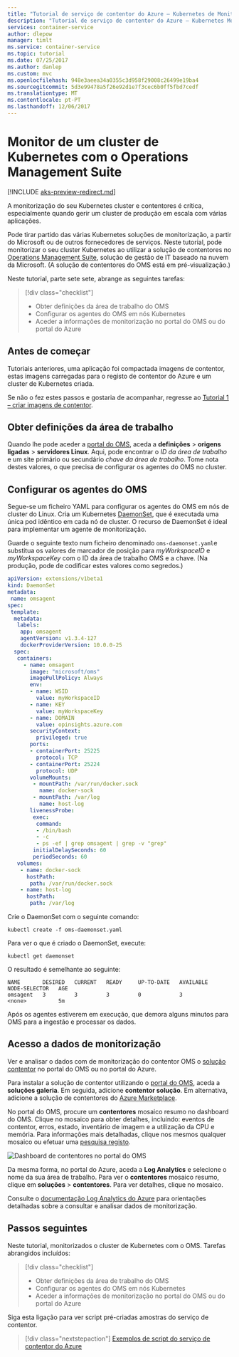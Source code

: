 ```yaml
---
title: "Tutorial de serviço de contentor do Azure – Kubernetes de Monitor"
description: "Tutorial de serviço de contentor do Azure – Kubernetes Monitor com o Microsoft Operations Management Suite (OMS)"
services: container-service
author: dlepow
manager: timlt
ms.service: container-service
ms.topic: tutorial
ms.date: 07/25/2017
ms.author: danlep
ms.custom: mvc
ms.openlocfilehash: 948e3aeea34a0355c3d958f29008c26499e19ba4
ms.sourcegitcommit: 5d3e99478a5f26e92d1e7f3cec6b0ff5fbd7cedf
ms.translationtype: MT
ms.contentlocale: pt-PT
ms.lasthandoff: 12/06/2017
---
```

# <a name="monitor-a-kubernetes-cluster-with-operations-management-suite"></a>Monitor de um cluster de Kubernetes com o Operations Management Suite

[!INCLUDE [aks-preview-redirect.md](../../../includes/aks-preview-redirect.md)]

A monitorização do seu Kubernetes cluster e contentores é crítica, especialmente quando gerir um cluster de produção em escala com várias aplicações. 

Pode tirar partido das várias Kubernetes soluções de monitorização, a partir do Microsoft ou de outros fornecedores de serviços. Neste tutorial, pode monitorizar o seu cluster Kubernetes ao utilizar a solução de contentores no [Operations Management Suite](../../operations-management-suite/operations-management-suite-overview.md), solução de gestão de IT baseado na nuvem da Microsoft. (A solução de contentores do OMS está em pré-visualização.)

Neste tutorial, parte sete sete, abrange as seguintes tarefas:

> [!div class="checklist"]
> * Obter definições da área de trabalho do OMS
> * Configurar os agentes do OMS em nós Kubernetes
> * Aceder a informações de monitorização no portal do OMS ou do portal do Azure

## <a name="before-you-begin"></a>Antes de começar

Tutoriais anteriores, uma aplicação foi compactada imagens de contentor, estas imagens carregadas para o registo de contentor do Azure e um cluster de Kubernetes criada. 

Se não o fez estes passos e gostaria de acompanhar, regresse ao [Tutorial 1 – criar imagens de contentor](./container-service-tutorial-kubernetes-prepare-app.md). 

## <a name="get-workspace-settings"></a>Obter definições da área de trabalho

Quando lhe pode aceder a [portal do OMS](https://mms.microsoft.com), aceda a **definições** > **origens ligadas** > **servidores Linux**. Aqui, pode encontrar o *ID da área de trabalho* e um site primário ou secundário *chave da área de trabalho*. Tome nota destes valores, o que precisa de configurar os agentes do OMS no cluster.

## <a name="set-up-oms-agents"></a>Configurar os agentes do OMS

Segue-se um ficheiro YAML para configurar os agentes do OMS em nós de cluster do Linux. Cria um Kubernetes [DaemonSet](https://kubernetes.io/docs/concepts/workloads/controllers/daemonset/), que é executada uma única pod idêntico em cada nó de cluster. O recurso de DaemonSet é ideal para implementar um agente de monitorização. 

Guarde o seguinte texto num ficheiro denominado `oms-daemonset.yaml`e substitua os valores de marcador de posição para *myWorkspaceID* e *myWorkspaceKey* com o ID da área de trabalho OMS e a chave. (Na produção, pode de codificar estes valores como segredos.)

```YAML
apiVersion: extensions/v1beta1
kind: DaemonSet
metadata:
 name: omsagent
spec:
 template:
  metadata:
   labels:
    app: omsagent
    agentVersion: v1.3.4-127
    dockerProviderVersion: 10.0.0-25
  spec:
   containers:
     - name: omsagent 
       image: "microsoft/oms"
       imagePullPolicy: Always
       env:
       - name: WSID
         value: myWorkspaceID
       - name: KEY 
         value: myWorkspaceKey
       - name: DOMAIN
         value: opinsights.azure.com
       securityContext:
         privileged: true
       ports:
       - containerPort: 25225
         protocol: TCP 
       - containerPort: 25224
         protocol: UDP
       volumeMounts:
        - mountPath: /var/run/docker.sock
          name: docker-sock
        - mountPath: /var/log 
          name: host-log
       livenessProbe:
        exec:
         command:
         - /bin/bash
         - -c
         - ps -ef | grep omsagent | grep -v "grep"
        initialDelaySeconds: 60
        periodSeconds: 60
   volumes:
    - name: docker-sock 
      hostPath:
       path: /var/run/docker.sock
    - name: host-log
      hostPath:
       path: /var/log
```

Crie o DaemonSet com o seguinte comando:

```azurecli-interactive
kubectl create -f oms-daemonset.yaml
```

Para ver o que é criado o DaemonSet, execute:

```azurecli-interactive
kubectl get daemonset
```

O resultado é semelhante ao seguinte:

```azurecli-interactive
NAME       DESIRED   CURRENT   READY     UP-TO-DATE   AVAILABLE   NODE-SELECTOR   AGE
omsagent   3         3         3         0            3           <none>          5m
```

Após os agentes estiverem em execução, que demora alguns minutos para OMS para a ingestão e processar os dados.

## <a name="access-monitoring-data"></a>Acesso a dados de monitorização

Ver e analisar o dados com de monitorização do contentor OMS o [solução contentor](../../log-analytics/log-analytics-containers.md) no portal do OMS ou no portal do Azure. 

Para instalar a solução de contentor utilizando o [portal do OMS](https://mms.microsoft.com), aceda a **soluções galeria**. Em seguida, adicione **contentor solução**. Em alternativa, adicione a solução de contentores do [Azure Marketplace](https://azuremarketplace.microsoft.com/marketplace/apps/microsoft.containersoms?tab=Overview).

No portal do OMS, procure um **contentores** mosaico resumo no dashboard do OMS. Clique no mosaico para obter detalhes, incluindo: eventos de contentor, erros, estado, inventário de imagem e a utilização da CPU e memória. Para informações mais detalhadas, clique nos mesmos qualquer mosaico ou efetuar uma [pesquisa registo](../../log-analytics/log-analytics-log-searches.md).

![Dashboard de contentores no portal do OMS](./media/container-service-tutorial-kubernetes-monitor/oms-containers-dashboard.png)

Da mesma forma, no portal do Azure, aceda a **Log Analytics** e selecione o nome da sua área de trabalho. Para ver o **contentores** mosaico resumo, clique em **soluções** > **contentores**. Para ver detalhes, clique no mosaico.

Consulte o [documentação Log Analytics do Azure](../../log-analytics/index.yml) para orientações detalhadas sobre a consultar e analisar dados de monitorização.

## <a name="next-steps"></a>Passos seguintes

Neste tutorial, monitorizados o cluster de Kubernetes com o OMS. Tarefas abrangidos incluídos:

> [!div class="checklist"]
> * Obter definições da área de trabalho do OMS
> * Configurar os agentes do OMS em nós Kubernetes
> * Aceder a informações de monitorização no portal do OMS ou do portal do Azure


Siga esta ligação para ver script pré-criadas amostras do serviço de contentor.

> [!div class="nextstepaction"]
> [Exemplos de script do serviço de contentor do Azure](cli-samples.md)
